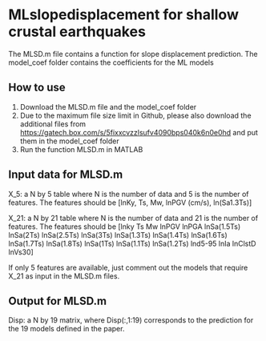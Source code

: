 # MLslopedisplacement for shallow crustal earthquakes

The MLSD.m file contains a function for slope displacement prediction. The model_coef folder contains the coefficients for the ML models


## How to use

1. Download the MLSD.m file and the model_coef folder
2. Due to the maximum file size limit in Github, please also download the additional files from https://gatech.box.com/s/5fixxcvzzlsufv4090bps040k6n0e0hd and put them in the model_coef folder
3. Run the function MLSD.m in MATLAB


## Input data for MLSD.m

X_5: a N by 5 table where N is the number of data and 5 is the number of features.
The features should be [lnKy, Ts, Mw, lnPGV (cm/s), ln(Sa1.3Ts)]

X_21: a N by 21 table where N is the number of data and 21 is the number of features.
The features should be [lnky	Ts	Mw	lnPGV	lnPGA	lnSa(1.5Ts)	lnSa(2Ts)	lnSa(2.5Ts)	lnSa(3Ts)	lnSa(1.3Ts)	lnSa(1.4Ts)	lnSa(1.6Ts)	lnSa(1.7Ts)	lnSa(1.8Ts)	lnSa(1Ts)	lnSa(1.1Ts)	lnSa(1.2Ts)	lnd5-95	lnIa	lnClstD	lnVs30]

If only 5 features are available, just comment out the models that require X_21 as input in the MLSD.m files.

## Output for MLSD.m

Disp: a N by 19 matrix, where Disp(:,1:19) corresponds to the prediction for the 19 models defined in the paper.


